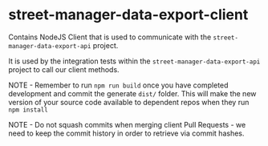 # street-manager-data-export-client

Contains NodeJS Client that is used to communicate with the `street-manager-data-export-api` project.

It is used by the integration tests within the `street-manager-data-export-api` project to call our client methods.

NOTE - Remember to run `npm run build` once you have completed development and commit the generate `dist/` folder. This will make the new version of your source code available to dependent repos when they run `npm install`

NOTE - Do not squash commits when merging client Pull Requests - we need to keep the commit history in order to retrieve via commit hashes.
